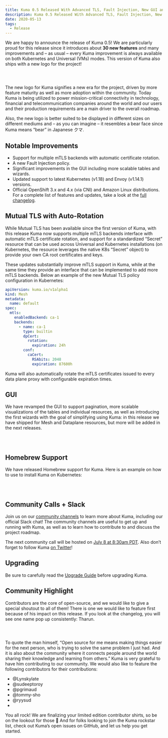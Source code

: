 ```yaml
---
title: Kuma 0.5 Released With Advanced TLS, Fault Injection, New GUI and More
description: Kuma 0.5 Released With Advanced TLS, Fault Injection, New GUI and More
date: 2020-05-13
tags:
  - Release
---
```


We are happy to announce the release of Kuma 0.5! We are particularly proud for this release since it introduces about **30 new features** and many improvements and – as usual – every Kuma improvement is always available on both Kubernetes and Universal (VMs) modes. This version of Kuma also ships with a new logo for the project!

<center>
<img src="/images/blog/0-5-0-blog-pic-1.png" alt="" style=" padding-top: 20px; padding-bottom: 10px;"/>
</center>

The new logo for Kuma signifies a new era for the project, driven by more feature maturity as well as more adoption within the community. Today Kuma is being utilized to power mission-critical connectivity in technology, financial and telecommunication companies around the world and our users and their production requirements are a main driver to the overall roadmap.

Also, the new logo is better suited to be displayed in different sizes on different mediums and – as you can imagine – it resembles a bear face since Kuma means “bear” in Japanese クマ.

## Notable Improvements
* Support for multiple mTLS backends with automatic certificate rotation.
* A new Fault Injection policy.
* Significant improvements in the GUI including more scalable tables and wizards.
* Updated support to latest Kubernetes (v1.18) and Envoy (v1.14.1) versions.
* Official OpenShift 3.x and 4.x (via CNI) and Amazon Linux distributions.
For a complete list of features and updates, take a look at the [full changelog](https://github.com/kumahq/kuma/blob/master/CHANGELOG.md).

## Mutual TLS with Auto-Rotation
While Mutual TLS has been available since the first version of Kuma, with this release Kuma now supports multiple mTLS backends interface with automatic mTLS  certificate rotation, and support for a standardized “Secret” resource that can be used across Universal and Kubernetes installations (on Kubernetes, the resource leverages the native K8s “Secret” object) to provide your own CA root certificates and keys.

These updates substantially improve mTLS support in Kuma, while at the same time they provide an interface that can be implemented to add more mTLS backends. Below an example of the new Mutual TLS policy configuration in Kubernetes:
```yaml
apiVersion: kuma.io/v1alpha1
kind: Mesh
metadata:
  name: default
spec:
  mtls:
    enabledBackend: ca-1
    backends:
      - name: ca-1
        type: builtin
        dpCert:
          rotation:
            expiration: 24h
        conf:
          caCert:
            RSAbits: 2048
            expiration: 87600h
```
Kuma will also automatically rotate the mTLS certificates issued to every data plane proxy with configurable expiration times.

## GUI
We have revamped the GUI to support pagination, more scalable visualizations of the tables and individual resources, as well as introducing the first wizards with the goal of simplifying using Kuma: in this release we have shipped for Mesh and Dataplane resources, but more will be added in the next releases.

<center>
<img src="/images/blog/0-5-0-blog-pic-2.png" alt="" style=" padding-top: 20px; padding-bottom: 10px;"/>
</center>

## Homebrew Support
We have released Homebrew support for Kuma. Here is an example on how to use to install Kuma on Kubernetes:

<center>
<img src="https://2tjosk2rxzc21medji3nfn1g-wpengine.netdna-ssl.com/wp-content/uploads/2020/05/ezgif.com-optimize-1.gif
" alt="" style=" padding-top: 20px; padding-bottom: 10px;"/>
</center>

## Community Calls + Slack
Join us on our [community channels](https://kuma.io/community/) to learn more about Kuma, including our official Slack chat! The community channels are useful to get up and running with Kuma, as well as to learn how to contribute to and discuss the project roadmap.

The next community call will be hosted on [July 8 at 8:30am PDT](https://kuma.io/community/). Also don’t forget to follow Kuma [on Twitter](https://twitter.com/kumamesh)!

## Upgrading
Be sure to carefully read the [Upgrade Guide](https://github.com/kumahq/kuma/blob/master/UPGRADE.md) before upgrading Kuma.

## Community Highlight
Contributors are the core of open-source, and we would like to give a special shoutout to all of them! There is one we would like to feature first because of his impact on this release. If you look at the changelog, you will see one name pop up consistently: Tharun.

<center>
<img src="/images/blog/0-5-0-blog-pic-3.png" alt="" style=" padding-top: 20px; padding-bottom: 10px;"/>
</center>

To quote the man himself, “Open source for me means making things easier for the next person, who is trying to solve the same problem I just had. And it is also about the community where it connects people around the world sharing their knowledge and learning from others.” Kuma is very grateful to have him contributing to our community. We would also like to feature the following contributors for their contributions:

* @Lynskylate
* @sudeeptoroy
* @pgrimaud
* @tommy-sho
* @ryysud
* 
You all rock! We are finalizing your limited edition contributor shirts, so be on the lookout for those 🙂 And for folks looking to join the Kuma rockstar list, check out Kuma’s open issues on GitHub, and let us help you get started.

